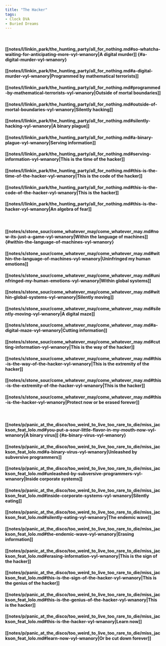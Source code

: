 ```yaml
---
title: "The Hacker"
tags:
- Clock DVA
- Buried Dreams
---
```

&nbsp;
#### [[notes/l/linkin_park/the_hunting_party/all_for_nothing.md#so-whatcha-waiting-for-anticipating-more-vyl-wnanory|A digital murder]] {#a-digital-murder-vyl-wnanory}
#### [[notes/l/linkin_park/the_hunting_party/all_for_nothing.md#a-digital-murder-vyl-wnanory|Programmed by mathematical terrorists]]
#### [[notes/l/linkin_park/the_hunting_party/all_for_nothing.md#programmed-by-mathematical-terrorists-vyl-wnanory|Outside of mortal boundaries]]
#### [[notes/l/linkin_park/the_hunting_party/all_for_nothing.md#outside-of-mortal-boundaries-vyl-wnanory|Silently hacking]]
#### [[notes/l/linkin_park/the_hunting_party/all_for_nothing.md#silently-hacking-vyl-wnanory|A binary plague]]
#### [[notes/l/linkin_park/the_hunting_party/all_for_nothing.md#a-binary-plague-vyl-wnanory|Serving information]]
#### [[notes/l/linkin_park/the_hunting_party/all_for_nothing.md#serving-information-vyl-wnanory|This is the time of the hacker]]
#### [[notes/l/linkin_park/the_hunting_party/all_for_nothing.md#this-is-the-time-of-the-hacker-vyl-wnanory|This is the code of the hacker]]
#### [[notes/l/linkin_park/the_hunting_party/all_for_nothing.md#this-is-the-code-of-the-hacker-vyl-wnanory|This is the hacker]]
#### [[notes/l/linkin_park/the_hunting_party/all_for_nothing.md#this-is-the-hacker-vyl-wnanory|An algebra of fear]]
&nbsp;
#### [[notes/s/stone_sour/come_whatever_may/come_whatever_may.md#now-its-just-a-game-vyl-wnanory|Within the language of machines]] {#within-the-language-of-machines-vyl-wnanory}
#### [[notes/s/stone_sour/come_whatever_may/come_whatever_may.md#within-the-language-of-machines-vyl-wnanory|Uninfringed my human emotions]]
#### [[notes/s/stone_sour/come_whatever_may/come_whatever_may.md#uninfringed-my-human-emotions-vyl-wnanory|Within global systems]]
#### [[notes/s/stone_sour/come_whatever_may/come_whatever_may.md#within-global-systems-vyl-wnanory|Silently moving]]
#### [[notes/s/stone_sour/come_whatever_may/come_whatever_may.md#silently-moving-vyl-wnanory|A digital maze]]
#### [[notes/s/stone_sour/come_whatever_may/come_whatever_may.md#a-digital-maze-vyl-wnanory|Cutting information]]
#### [[notes/s/stone_sour/come_whatever_may/come_whatever_may.md#cutting-information-vyl-wnanory|This is the way of the hacker]]
#### [[notes/s/stone_sour/come_whatever_may/come_whatever_may.md#this-is-the-way-of-the-hacker-vyl-wnanory|This is the extremity of the hacker]]
#### [[notes/s/stone_sour/come_whatever_may/come_whatever_may.md#this-is-the-extremity-of-the-hacker-vyl-wnanory|This is the hacker]]
#### [[notes/s/stone_sour/come_whatever_may/come_whatever_may.md#this-is-the-hacker-vyl-wnanory|Protect now or be erased forever]]
&nbsp;
#### [[notes/p/panic_at_the_disco/too_weird_to_live_too_rare_to_die/miss_jackson_feat_lolo.md#you-put-a-sour-little-flavor-in-my-mouth-now-vyl-wnanory|A binary virus]] {#a-binary-virus-vyl-wnanory}
#### [[notes/p/panic_at_the_disco/too_weird_to_live_too_rare_to_die/miss_jackson_feat_lolo.md#a-binary-virus-vyl-wnanory|Unleashed by subversive programmers]]
#### [[notes/p/panic_at_the_disco/too_weird_to_live_too_rare_to_die/miss_jackson_feat_lolo.md#unleashed-by-subversive-programmers-vyl-wnanory|Inside corporate systems]]
#### [[notes/p/panic_at_the_disco/too_weird_to_live_too_rare_to_die/miss_jackson_feat_lolo.md#inside-corporate-systems-vyl-wnanory|Silently eating]]
#### [[notes/p/panic_at_the_disco/too_weird_to_live_too_rare_to_die/miss_jackson_feat_lolo.md#silently-eating-vyl-wnanory|The endemic wave]]
#### [[notes/p/panic_at_the_disco/too_weird_to_live_too_rare_to_die/miss_jackson_feat_lolo.md#the-endemic-wave-vyl-wnanory|Erasing information]]
#### [[notes/p/panic_at_the_disco/too_weird_to_live_too_rare_to_die/miss_jackson_feat_lolo.md#erasing-information-vyl-wnanory|This is the sign of the hacker]]
#### [[notes/p/panic_at_the_disco/too_weird_to_live_too_rare_to_die/miss_jackson_feat_lolo.md#this-is-the-sign-of-the-hacker-vyl-wnanory|This is the genius of the hacker]]
#### [[notes/p/panic_at_the_disco/too_weird_to_live_too_rare_to_die/miss_jackson_feat_lolo.md#this-is-the-genius-of-the-hacker-vyl-wnanory|This is the hacker]]
#### [[notes/p/panic_at_the_disco/too_weird_to_live_too_rare_to_die/miss_jackson_feat_lolo.md#this-is-the-hacker-vyl-wnanory|Learn now]]
#### [[notes/p/panic_at_the_disco/too_weird_to_live_too_rare_to_die/miss_jackson_feat_lolo.md#learn-now-vyl-wnanory|Or be cut down forever]]
